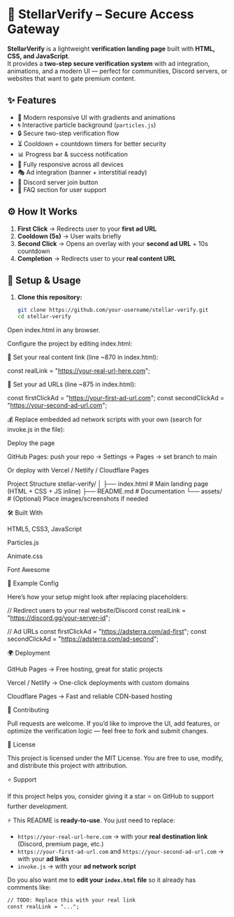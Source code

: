# 🌌 StellarVerify – Secure Access Gateway

**StellarVerify** is a lightweight **verification landing page** built with **HTML, CSS, and JavaScript**.  
It provides a **two-step secure verification system** with ad integration, animations, and a modern UI — perfect for communities, Discord servers, or websites that want to gate premium content.


## ✨ Features
- 🎨 Modern responsive UI with gradients and animations
- 🌀 Interactive particle background (`particles.js`)
- 🔒 Secure two-step verification flow
- ⏳ Cooldown + countdown timers for better security
- 📊 Progress bar & success notification
- 📱 Fully responsive across all devices
- 🎭 Ad integration (banner + interstitial ready)
- 🤝 Discord server join button
- 💬 FAQ section for user support


## ⚙️ How It Works
1. **First Click** → Redirects user to your **first ad URL**  
2. **Cooldown (5s)** → User waits briefly  
3. **Second Click** → Opens an overlay with your **second ad URL** + 10s countdown  
4. **Completion** → Redirects user to your **real content URL**


## 🚀 Setup & Usage

1. **Clone this repository:**
   ```bash
   git clone https://github.com/your-username/stellar-verify.git
   cd stellar-verify
Open index.html in any browser.

Configure the project by editing index.html:

🔗 Set your real content link (line ~870 in index.html):

const realLink = "https://your-real-url-here.com";


📢 Set your ad URLs (line ~875 in index.html):

const firstClickAd = "https://your-first-ad-url.com";
const secondClickAd = "https://your-second-ad-url.com";


💰 Replace embedded ad network scripts with your own (search for invoke.js in the file):

<script type="text/javascript" src="https://your-ad-network.com/invoke.js"></script>


Deploy the page

GitHub Pages: push your repo → Settings → Pages → set branch to main

Or deploy with Vercel / Netlify / Cloudflare Pages

Project Structure
stellar-verify/
│
├── index.html        # Main landing page (HTML + CSS + JS inline)
├── README.md         # Documentation
└── assets/           # (Optional) Place images/screenshots if needed

🛠️ Built With

HTML5, CSS3, JavaScript

Particles.js

Animate.css

Font Awesome

📌 Example Config

Here’s how your setup might look after replacing placeholders:

// Redirect users to your real website/Discord
const realLink = "https://discord.gg/your-server-id";

// Ad URLs
const firstClickAd = "https://adsterra.com/ad-first";
const secondClickAd = "https://adsterra.com/ad-second";

🌍 Deployment

GitHub Pages → Free hosting, great for static projects

Vercel / Netlify → One-click deployments with custom domains

Cloudflare Pages → Fast and reliable CDN-based hosting

🤝 Contributing

Pull requests are welcome.
If you’d like to improve the UI, add features, or optimize the verification logic — feel free to fork and submit changes.

📜 License

This project is licensed under the MIT License.
You are free to use, modify, and distribute this project with attribution.

⭐ Support

If this project helps you, consider giving it a star ⭐ on GitHub to support further development.



⚡ This README is **ready-to-use**. You just need to replace:  
- `https://your-real-url-here.com` → with your **real destination link** (Discord, premium page, etc.)  
- `https://your-first-ad-url.com` and `https://your-second-ad-url.com` → with your **ad links**  
- `invoke.js` → with your **ad network script**  


Do you also want me to **edit your `index.html` file** so it already has comments like:  
```html
// TODO: Replace this with your real link
const realLink = "...";
